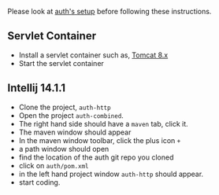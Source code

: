 Please look at [auth's setup](https://github.com/RootServices/auth/blob/development/setup.md) before following these instructions.

Servlet Container
------------------
 - Install a servlet container such as, [Tomcat 8.x](http://tomcat.apache.org/download-80.cgi)
 - Start the servlet container

Intellij 14.1.1
---------------
 - Clone the project, `auth-http`
 - Open the project `auth-combined`.
 - The right hand side should have a `maven` tab, click it.
 - The maven window should appear  
 - In the maven window toolbar, click the plus icon `+`
 - a path window should open
 - find the location of the auth git repo you cloned
 - click on `auth/pom.xml`
 - in the left hand project window `auth-http` should appear.
 - start coding.
